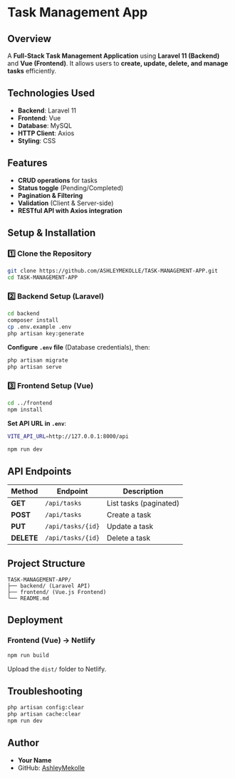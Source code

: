 # Task Management App

## Overview
A **Full-Stack Task Management Application** using **Laravel 11 (Backend)** and **Vue  (Frontend)**. It allows users to **create, update, delete, and manage tasks** efficiently.

## Technologies Used
- **Backend**: Laravel 11
- **Frontend**: Vue 
- **Database**: MySQL 
- **HTTP Client**: Axios
- **Styling**: CSS

## Features
- **CRUD operations** for tasks
- **Status toggle** (Pending/Completed)
- **Pagination & Filtering**
- **Validation** (Client & Server-side)
- **RESTful API with Axios integration**

## Setup & Installation
### 1️⃣ Clone the Repository
```sh
git clone https://github.com/ASHLEYMEKOLLE/TASK-MANAGEMENT-APP.git
cd TASK-MANAGEMENT-APP
```

### 2️⃣ Backend Setup (Laravel)
```sh
cd backend
composer install
cp .env.example .env
php artisan key:generate
```
**Configure `.env` file** (Database credentials), then:
```sh
php artisan migrate
php artisan serve
```

### 3️⃣ Frontend Setup (Vue)
```sh
cd ../frontend
npm install
```
**Set API URL in `.env`**:
```sh
VITE_API_URL=http://127.0.0.1:8000/api
```
```sh
npm run dev
```

## API Endpoints
| Method | Endpoint | Description |
|--------|----------|-------------|
| **GET** | `/api/tasks` | List tasks (paginated) |
| **POST** | `/api/tasks` | Create a task |
| **PUT** | `/api/tasks/{id}` | Update a task |
| **DELETE** | `/api/tasks/{id}` | Delete a task |

## Project Structure
```
TASK-MANAGEMENT-APP/
├── backend/ (Laravel API)
├── frontend/ (Vue.js Frontend)
└── README.md
```

## Deployment
### **Frontend (Vue) → Netlify**
```sh
npm run build
```
Upload the `dist/` folder to Netlify.

## Troubleshooting
```sh
php artisan config:clear
php artisan cache:clear
npm run dev
```

## Author
- **Your Name**  
- GitHub: [AshleyMekolle](https://github.com/AshleyMekolle)

